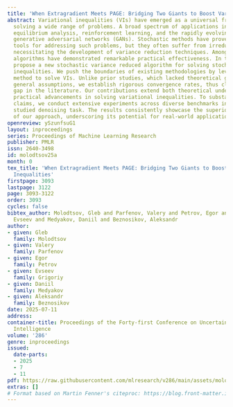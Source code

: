 ```yaml
---
title: 'When Extragradient Meets PAGE: Bridging Two Giants to Boost Variational Inequalities'
abstract: Variational inequalities (VIs) have emerged as a universal framework for
  solving a wide range of problems. A broad spectrum of applications include optimization,
  equilibrium analysis, reinforcement learning, and the rapidly evolving field of
  generative adversarial networks (GANs). Stochastic methods have proven to be powerful
  tools for addressing such problems, but they often suffer from irreducible variance,
  necessitating the development of variance reduction techniques. Among these, SARAH-based
  algorithms have demonstrated remarkable practical effectiveness. In this work, we
  propose a new stochastic variance reduced algorithm for solving stochastic variational
  inequalities. We push the boundaries of existing methodologies by leveraging PAGE
  method to solve VIs. Unlike prior studies, which lacked theoretical guarantees under
  general assumptions, we establish rigorous convergence rates, thus closing a crucial
  gap in the literature. Our contributions extend both theoretical understanding and
  practical advancements in solving variational inequalities. To substantiate our
  claims, we conduct extensive experiments across diverse benchmarks including widely
  studied denoising task. The results consistently showcase the superior efficiency
  of our approach, underscoring its potential for real-world applications.
openreview: ySzunfsuG1
layout: inproceedings
series: Proceedings of Machine Learning Research
publisher: PMLR
issn: 2640-3498
id: molodtsov25a
month: 0
tex_title: 'When Extragradient Meets PAGE: Bridging Two Giants to Boost Variational
  Inequalities'
firstpage: 3093
lastpage: 3122
page: 3093-3122
order: 3093
cycles: false
bibtex_author: Molodtsov, Gleb and Parfenov, Valery and Petrov, Egor and Grigoriy,
  Evseev and Medyakov, Daniil and Beznosikov, Aleksandr
author:
- given: Gleb
  family: Molodtsov
- given: Valery
  family: Parfenov
- given: Egor
  family: Petrov
- given: Evseev
  family: Grigoriy
- given: Daniil
  family: Medyakov
- given: Aleksandr
  family: Beznosikov
date: 2025-07-11
address:
container-title: Proceedings of the Forty-first Conference on Uncertainty in Artificial
  Intelligence
volume: '286'
genre: inproceedings
issued:
  date-parts:
  - 2025
  - 7
  - 11
pdf: https://raw.githubusercontent.com/mlresearch/v286/main/assets/molodtsov25a/molodtsov25a.pdf
extras: []
# Format based on Martin Fenner's citeproc: https://blog.front-matter.io/posts/citeproc-yaml-for-bibliographies/
---
```


